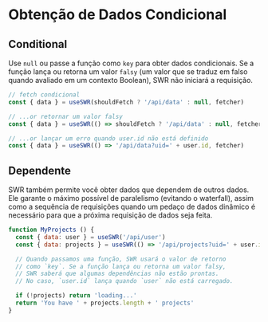 # Obtenção de Dados Condicional

## Conditional

Use `null` ou passe a função como `key` para obter dados condicionais. Se a função lança ou retorna um valor `falsy` (um valor que se traduz em falso quando avaliado em um contexto Boolean), SWR não iniciará a requisição.

```js
// fetch condicional
const { data } = useSWR(shouldFetch ? '/api/data' : null, fetcher)

// ...or retornar um valor falsy
const { data } = useSWR(() => shouldFetch ? '/api/data' : null, fetcher)

// ...or lançar um erro quando user.id não está definido
const { data } = useSWR(() => '/api/data?uid=' + user.id, fetcher)
```

## Dependente

SWR também permite você obter dados que dependem de outros dados. Ele garante o máximo possível de paralelismo (evitando o waterfall), assim como a sequência de requisições quando um pedaço de dados dinâmico é necessário para que a próxima requisição de dados seja feita.

```js
function MyProjects () {
  const { data: user } = useSWR('/api/user')
  const { data: projects } = useSWR(() => '/api/projects?uid=' + user.id)

  // Quando passamos uma função, SWR usará o valor de retorno
  // como `key`. Se a função lança ou retorna um valor falsy,
  // SWR saberá que algumas dependências não estão prontas.
  // No caso, `user.id` lança quando `user` não está carregado.

  if (!projects) return 'loading...'
  return 'You have ' + projects.length + ' projects'
}
```
